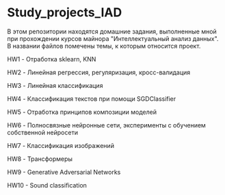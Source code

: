# Study_projects_IAD
В этом репозитории находятся домашние задания, выполненные мной при прохождении курсов майнора "Интеллектуальный анализ данных". В названии файлов помечены темы, к которым относится проект.

HW1 - Отработка sklearn, KNN

HW2 - Линейная регрессия, регуляризация, кросс-валидация

HW3 - Линейная классификация

HW4 - Классификация текстов при помощи SGDClassifier

HW5 - Отработка принципов композиции моделей

HW6 - Полносвязные нейронные сети, эксперименты с обучением собственной нейросети

HW7 - Классификация изображений

HW8 - Трансформеры

HW9 - Generative Adversarial Networks

HW10 - Sound classification
